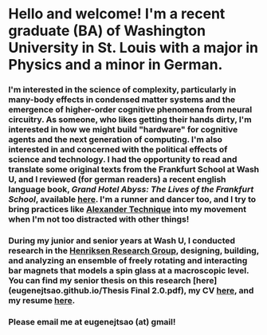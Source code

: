 # Hello and welcome! I'm a recent graduate (BA) of Washington University in St. Louis with a major in Physics and a minor in German.
### I'm interested in the science of complexity, particularly in many-body effects in condensed matter systems and the emergence of higher-order cognitive phenomena from neural circuitry. As someone, who likes getting their hands dirty, I'm interested in how we might build "hardware" for cognitive agents and the next generation of computing. I'm also interested in and concerned with the political effects of science and technology. I had the opportunity to read and translate some original texts from the Frankfurt School at Wash U, and I reviewed (for german readers) a recent english language book, <em>Grand Hotel Abyss: The Lives of the Frankfurt School</em>, available [here](eugenejtsao.github.io/BuchkritikPDF.pdf). I'm a runner and dancer too, and I try to bring practices like [Alexander Technique](https://en.wikipedia.org/wiki/Alexander_technique) into my movement when I'm not too distracted with other things!
### During my junior and senior years at Wash U, I conducted research in the [Henriksen Research Group](http://physics.wustl.edu/henriksen/), designing, building, and analyzing an ensemble of freely rotating and interacting bar magnets that models a spin glass at a macroscopic level. You can find my senior thesis on this research [here](eugenejtsao.github.io/Thesis Final 2.0.pdf), my CV [here](eugenejtsao.github.io/WebCV_6:16:17.pdf), and my resume [here](eugenejtsao.github.io/ResumeInternet.pdf).
### Please email me at eugenejtsao (at) gmail!
